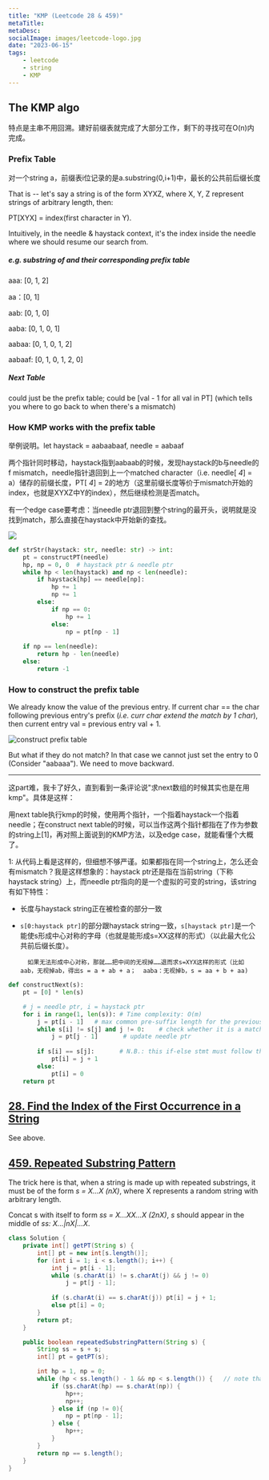```yaml
---
title: "KMP (Leetcode 28 & 459)"
metaTitle:
metaDesc:
socialImage: images/leetcode-logo.jpg
date: "2023-06-15"
tags:
    - leetcode
    - string
    - KMP
---
```


## The KMP algo

特点是主串不用回溯。建好前缀表就完成了大部分工作，剩下的寻找可在O(n)内完成。

### Prefix Table
对一个string a，前缀表i位记录的是a.substring(0,i+1)中，最长的公共前后缀长度

That is -- let's say a string is of the form XYXZ, where X, Y, Z represent strings of arbitrary length, then: 

PT[XYX] = index(first character in Y). 

Intuitively, in the needle & haystack context, it's the index inside the needle where we should resume our search from.

##### e.g. substring of and their corresponding prefix table

aaa: [0, 1, 2]

aa：[0, 1]

aab: [0, 1, 0]

aaba: [0, 1, 0, 1]

aabaa: [0, 1, 0, 1, 2]

aabaaf: [0, 1, 0, 1, 2, 0]

##### Next Table
could just be the prefix table; could be [val - 1 for all val in PT] (which tells you where to go back to when there's a mismatch)



### How KMP works with the prefix table
举例说明。let haystack = aabaabaaf, needle = aabaaf

两个指针同时移动，haystack指到aabaab的时候，发现haystack的b与needle的f mismatch，needle指针退回到上一个matched character（i.e. needle[ *4*] = a）储存的前缀长度，PT[ *4*] = 2的地方（这里前缀长度等价于mismatch开始的index，也就是XYXZ中Y的index），然后继续检测是否match。

有一个edge case要考虑：当needle ptr退回到整个string的最开头，说明就是没找到match，那么直接在haystack中开始新的查找。

![](https://code-thinking.cdn.bcebos.com/gifs/KMP%E7%B2%BE%E8%AE%B22.gif)


```python
def strStr(haystack: str, needle: str) -> int:
    pt = constructPT(needle)
    hp, np = 0, 0  # haystack ptr & needle ptr
    while hp < len(haystack) and np < len(needle):
        if haystack[hp] == needle[np]:
            hp += 1 
            np += 1
        else:
            if np == 0:
                hp += 1
            else:
                np = pt[np - 1]
            
    if np == len(needle):
        return hp - len(needle)
    else:
        return -1
```



### How to construct the prefix table
We already know the value of the previous entry. If current char == the char following previous entry's prefix (*i.e. curr char extend the match by 1 char*), then current entry val = previous entry val + 1.

![construct prefix table](https://code-thinking.cdn.bcebos.com/gifs/KMP%E7%B2%BE%E8%AE%B23.gif)


But what if they do not match? In that case we cannot just set the entry to 0 (Consider "aabaaa"). We need to move backward.

----------------------------------------------------------------

这part难，我卡了好久，直到看到一条评论说"求next数组的时候其实也是在用kmp"。具体是这样：

用next table执行kmp的时候，使用两个指针，一个指着haystack一个指着needle；在construct next table的时候，可以当作这两个指针都指在了作为参数的string上[1]，再对照上面说到的KMP方法，以及edge case，就能看懂个大概了。

1: 从代码上看是这样的，但细想不够严谨。如果都指在同一个string上，怎么还会有mismatch？我是这样想象的：haystack ptr还是指在当前string（下称haystack string）上，而needle ptr指向的是一个虚拟的可变的string，该string有如下特性：
- 长度与haystack string正在被检查的部分一致
- `s[0:haystack ptr]`的部分跟haystack string一致，`s[haystack ptr]`是一个能使s形成中心对称的字母（也就是能形成s=XX这样的形式）（以此最大化公共前后缀长度）。

        如果无法形成中心对称，那就……把中间的无视掉……退而求s=XYX这样的形式（比如aab，无视掉ab，得出s = a + ab + a；  aaba：无视掉b，s = aa + b + aa)


```python
def constructNext(s):       
    pt = [0] * len(s)

    # j = needle ptr, i = haystack ptr
    for i in range(1, len(s)): # Time complexity: O(m)
        j = pt[i - 1]   # max common pre-suffix length for the previous substring, also equivalent to where the matching should resume
        while s[i] != s[j] and j != 0:    # check whether it is a match, also check the edge case
            j = pt[j - 1]       # update needle ptr
        
        if s[i] == s[j]:       # N.B.: this if-else stmt must follow this exact order -- we want pt[i] = j + 1 no matter whether j = 0 or not
            pt[i] = j + 1
        else:
            pt[i] = 0
    return pt
```


## [28. Find the Index of the First Occurrence in a String](https://leetcode.com/problems/find-the-index-of-the-first-occurrence-in-a-string/)
See above.



## [459. Repeated Substring Pattern](https://leetcode.com/problems/repeated-substring-pattern/)

The trick here is that, when a string is made up with repeated substrings, it must be of the form *s = X...X (nX)*, where X represents a random string with arbitrary length. 

Concat s with itself to form *ss = X...XX...X (2nX)*, *s* should appear in the middle of *ss: X...|nX|...X*. 

```java
class Solution {
    private int[] getPT(String s) {
        int[] pt = new int[s.length()];
        for (int i = 1; i < s.length(); i++) {
            int j = pt[i - 1];
            while (s.charAt(i) != s.charAt(j) && j != 0)
                j = pt[j - 1];
            
            if (s.charAt(i) == s.charAt(j)) pt[i] = j + 1;
            else pt[i] = 0;
        }
        return pt;
    }

    public boolean repeatedSubstringPattern(String s) {
        String ss = s + s;
        int[] pt = getPT(s);

        int hp = 1, np = 0;
        while (hp < ss.length() - 1 && np < s.length()) {   // note that hp starts from 1 and ends at len - 1. we're guaranteed to find matches at the beginning & the end, but we want matches in the middle
            if (ss.charAt(hp) == s.charAt(np)) {
                hp++;
                np++;
            } else if (np != 0){
                np = pt[np - 1];
            } else {
                hp++;
            }
        }
        return np == s.length();
    }
}
```